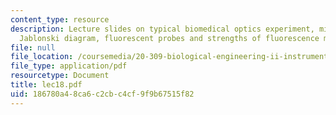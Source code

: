 ```yaml
---
content_type: resource
description: Lecture slides on typical biomedical optics experiment, microscope configurations,
  Jablonski diagram, fluorescent probes and strengths of fluorescence microscopy.
file: null
file_location: /coursemedia/20-309-biological-engineering-ii-instrumentation-and-measurement-fall-2006/186780a48ca6c2cbc4cf9f9b67515f82_lec18.pdf
file_type: application/pdf
resourcetype: Document
title: lec18.pdf
uid: 186780a4-8ca6-c2cb-c4cf-9f9b67515f82
---
```

